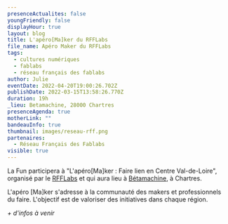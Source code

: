 ```yaml
---
presenceActualites: false
youngFriendly: false
displayHour: true
layout: blog
title: L'apéro[Ma]ker du RFFLabs
file_name: Apéro Maker du RFFLabs
tags:
  - cultures numériques
  - fablabs
  - réseau français des fablabs
author: Julie
eventDate: 2022-04-20T19:00:26.702Z
publishDate: 2022-03-15T13:58:26.770Z
duration: 19h
_lieu: Betamachine, 28000 Chartres
presenceAgenda: true
motherLink: ""
bandeauInfo: true
thumbnail: images/reseau-rff.png
partenaires:
  - Réseau Français des Fablabs
visible: true
---
```

La Fun participera à "L'apéro\[Ma]ker : Faire lien en Centre Val-de-Loire", organisé par le [RFFLabs](https://www.fablab.fr/) et qui aura lieu à [Bétamachine](https://www.betamachine.fr/), à Chartres.

L'apéro [Ma]ker s'adresse à la communauté des makers et professionnels du faire. L'objectif est de valoriser des initiatives dans chaque région.

*+ d'infos à venir*